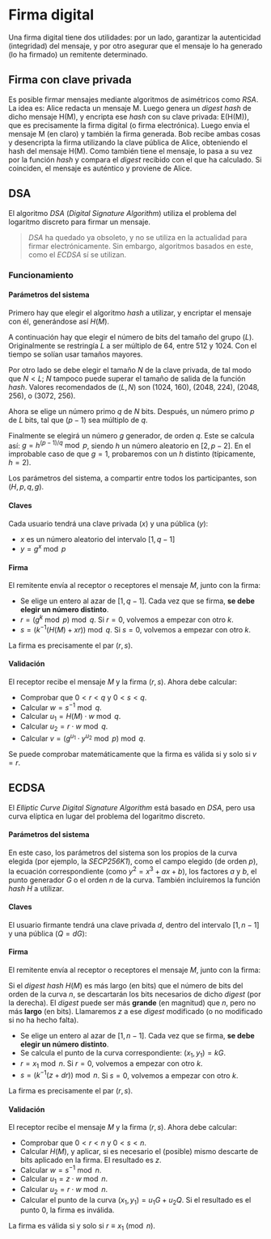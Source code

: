# Firma digital

Una firma digital tiene dos utilidades: por un lado, garantizar la autenticidad (integridad) del mensaje, y por otro asegurar que el mensaje lo ha generado (lo ha firmado) un remitente determinado.

## Firma con clave privada

Es posible firmar mensajes mediante algoritmos de asimétricos como *RSA*. La idea es: Alice redacta un mensaje M. Luego genera un *digest hash* de dicho mensaje H(M), y encripta ese *hash* con su clave privada: E(H(M)), que es precisamente la firma digital (o firma electrónica). Luego envia el mensaje M (en claro) y también la firma generada. Bob recibe ambas cosas y desencripta la firma utilizando la clave pública de Alice, obteniendo el hash del mensaje H(M). Como también tiene el mensaje, lo pasa a su vez por la función *hash* y compara el *digest* recibido con el que ha calculado. Si coinciden, el mensaje es auténtico y proviene de Alice.

## DSA

El algoritmo *DSA* (*Digital Signature Algorithm*) utiliza el problema del logaritmo discreto para firmar un mensaje.

> *DSA* ha quedado ya obsoleto, y no se utiliza en la actualidad para firmar electrónicamente. Sin embargo, algoritmos basados en este, como el *ECDSA* sí se utilizan.

### Funcionamiento

#### Parámetros del sistema

Primero hay que elegir el algoritmo *hash* a utilizar, y encriptar el mensaje con él, generándose así $H(M)$.

A continuación hay que elegir el número de bits del tamaño del grupo ($L$). Originalmente se restringía $L$ a ser múltiplo de 64, entre 512 y 1024. Con el tiempo se solían usar tamaños mayores.

Por otro lado se debe elegir el tamaño $N$ de la clave privada, de tal modo que $N < L$; $N$ tampoco puede superar el tamaño de salida de la función *hash*. Valores recomendados de $(L,N)$ son (1024, 160), (2048, 224), (2048, 256), o (3072, 256).

Ahora se elige un número primo $q$ de $N$ bits. Después, un número primo $p$ de $L$ bits, tal que $(p-1)$ sea múltiplo de $q$.

Finalmente se elegirá un número $g$ generador, de orden $q$. Este se calcula así: $g = h^{(p-1)/q} \bmod p$, siendo $h$ un número aleatorio en $[2,p-2]$. En el improbable caso de que $g=1$, probaremos con un $h$ distinto (típicamente, $h=2$).

Los parámetros del sistema, a compartir entre todos los participantes, son $(H,p,q,g)$.

#### Claves

Cada usuario tendrá una clave privada ($x$) y una pública ($y$):

- $x$ es un número aleatorio del intervalo $[1,q-1]$
- $y=g^x \bmod p$

#### Firma

El remitente envía al receptor o receptores el mensaje $M$, junto con la firma:

- Se elige un entero al azar de $[1,q-1]$. Cada vez que se firma, **se debe elegir un número distinto**.
- $r = (g^k \bmod p) \bmod q$. Si $r=0$, volvemos a empezar con otro $k$.
- $s = (k^{-1} (H(M) + xr)) \bmod q$. Si $s=0$, volvemos a empezar con otro $k$.

La firma es precisamente el par $(r,s)$.

#### Validación

El receptor recibe el mensaje $M$ y la firma $(r,s)$. Ahora debe calcular:

- Comprobar que $0 < r < q$ y $0 < s < q$.
- Calcular $w=s^{-1} \bmod q$.
- Calcular $u_1=H(M) \cdot w \bmod q$.
- Calcular $u_2=r \cdot w \bmod q$.
- Calcular $v=(g^{u_1} \cdot y^{u_2} \bmod p) \bmod q$.

Se puede comprobar matemáticamente que la firma es válida si y solo si $v=r$.

## ECDSA

El *Elliptic Curve Digital Signature Algorithm* está basado en *DSA*, pero usa curva elíptica en lugar del problema del logaritmo discreto.

#### Parámetros del sistema

En este caso, los parámetros del sistema son los propios de la curva elegida (por ejemplo, la *SECP256K1*), como el campo elegido (de orden $p$), la ecuación correspondiente (como $y^2=x^3+ax+b$), los factores $a$ y $b$, el punto generador $G$ o el orden $n$ de la curva. También incluiremos la función *hash* $H$ a utilizar.

#### Claves

El usuario firmante tendrá una clave privada $d$, dentro del intervalo $[1,n-1]$ y una pública ($Q=dG$):

#### Firma

El remitente envía al receptor o receptores el mensaje $M$, junto con la firma:

Si el *digest hash* $H(M)$ es más largo (en bits) que el número de bits del orden de la curva $n$, se descartarán los bits necesarios de dicho *digest* (por la derecha). El *digest* puede ser más **grande** (en magnitud) que $n$, pero no más **largo** (en bits). Llamaremos $z$ a ese *digest* modificado (o no modificado si no ha hecho falta).

- Se elige un entero al azar de $[1,n-1]$. Cada vez que se firma, **se debe elegir un número distinto**.
- Se calcula el punto de la curva correspondiente: $(x_1, y_1) = kG$.
- $r = x_1 \bmod n$. Si $r=0$, volvemos a empezar con otro $k$.
- $s = (k^{-1} (z + dr)) \bmod n$. Si $s=0$, volvemos a empezar con otro $k$.

La firma es precisamente el par $(r,s)$.

#### Validación

El receptor recibe el mensaje $M$ y la firma $(r,s)$. Ahora debe calcular:

- Comprobar que $0 < r < n$ y $0 < s < n$.
- Calcular $H(M)$, y aplicar, si es necesario el (posible) mismo descarte de bits aplicado en la firma. El resultado es $z$.
- Calcular $w=s^{-1} \bmod n$.
- Calcular $u_1=z \cdot w \bmod n$.
- Calcular $u_2=r \cdot w \bmod n$.
- Calcular el punto de la curva $(x_1,y_1) = u_1G + u_2Q$. Si el resultado es el punto $0$, la firma es inválida.

La firma es válida si y solo si $r \equiv x_1 \pmod n$.
